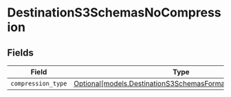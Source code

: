 # DestinationS3SchemasNoCompression


## Fields

| Field                                                                                                                | Type                                                                                                                 | Required                                                                                                             | Description                                                                                                          |
| -------------------------------------------------------------------------------------------------------------------- | -------------------------------------------------------------------------------------------------------------------- | -------------------------------------------------------------------------------------------------------------------- | -------------------------------------------------------------------------------------------------------------------- |
| `compression_type`                                                                                                   | [Optional[models.DestinationS3SchemasFormatCompressionType]](../models/destinations3schemasformatcompressiontype.md) | :heavy_minus_sign:                                                                                                   | N/A                                                                                                                  |